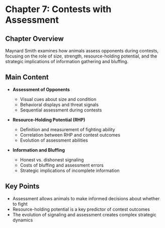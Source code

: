 # Chapter 7: Contests with Assessment

## Chapter Overview
Maynard Smith examines how animals assess opponents during contests, focusing on the role of size, strength, resource-holding potential, and the strategic implications of information gathering and bluffing.

## Main Content
- **Assessment of Opponents**
  - Visual cues about size and condition
  - Behavioral displays and threat signals
  - Sequential assessment during contests

- **Resource-Holding Potential (RHP)**
  - Definition and measurement of fighting ability
  - Correlation between RHP and contest outcomes
  - Evolution of assessment abilities

- **Information and Bluffing**
  - Honest vs. dishonest signaling
  - Costs of bluffing and assessment errors
  - Strategic implications of incomplete information

## Key Points
- Assessment allows animals to make informed decisions about whether to fight
- Resource-holding potential is a key predictor of contest outcomes
- The evolution of signaling and assessment creates complex strategic dynamics
